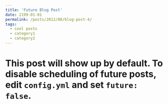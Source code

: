 ```yaml
---
title: 'Future Blog Post'
date: 2199-01-01
permalink: /posts/2012/08/blog-post-4/
tags:
  - cool posts
  - category1
  - category2
---
```


# This post will show up by default. To disable scheduling of future posts, edit `config.yml` and set `future: false`. 
